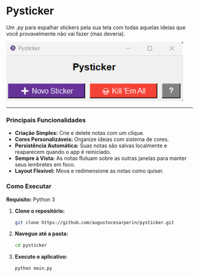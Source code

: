 # Pysticker

Um .py para espalhar stickers pela sua tela com todas aquelas ideias que você provavelmente não vai fazer (mas deveria).

![Interface do Pysticker](screen.png)


---

### Principais Funcionalidades

*   **Criação Simples:** Crie e delete notas com um clique.
*   **Cores Personalizáveis:** Organize ideias com sistema de cores.
*   **Persistência Automática:** Suas notas são salvas localmente e reaparecem quando o app é reiniciado.
*   **Sempre à Vista:** As notas flutuam sobre as outras janelas para manter seus lembretes em foco.
*   **Layout Flexível:** Mova e redimensione as notas como quiser.

### Como Executar

**Requisito:** Python 3

1.  **Clone o repositório:**
    ```sh
    git clone https://github.com/augustocesarperin/pysticker.git
    ```
2.  **Navegue até a pasta:**
    ```sh
    cd pysticker
    ```
3.  **Execute o aplicativo:**
    ```sh
    python main.py
    ```




